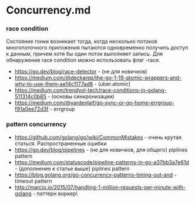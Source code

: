 # Concurrency.md

### race condition

Состояние гонки возникает тогда, когда несколько потоков многопоточного приложения пытаются одновременно получить доступ к данным, причем хотя бы один поток выполняет запись.
Для обнаружение race condition можно использовать флаг -race.


* https://go.dev/blog/race-detector - (не для новичков)
* https://medium.com/@deckarep/the-go-1-19-atomic-wrappers-and-why-to-use-them-ae14c1177ad8 - (uber.atomic)
* https://medium.com/trendyol-tech/race-conditions-in-golang-511314c0b85 - (основы синхронизации)
* https://medium.com/@yardenlaif/go-sync-or-go-home-errgroup-f91a0ee72d3f - errgroup

### pattern concurrency
* https://github.com/golang/go/wiki/CommonMistakes - очень крутая статься. Распространенные ошибки
* https://go.dev/blog/pipelines - (не для новичков, для общего) piplines pattern
* https://medium.com/statuscode/pipeline-patterns-in-go-a37bb3a7e61d - (дополнение к статье выше) piplines pattern
* https://blog.golang.org/go-concurrency-patterns-timing-out-and - timeout pattern
* http://marcio.io/2015/07/handling-1-million-requests-per-minute-with-golang - паттерн воркер\